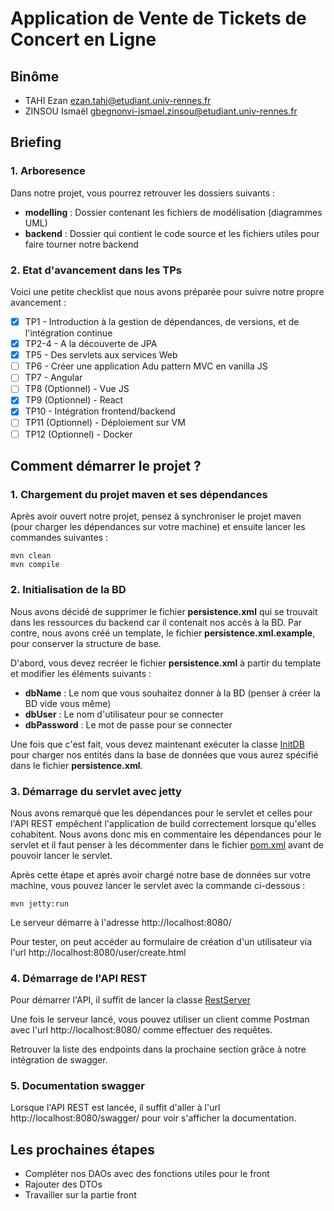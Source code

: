 # Application de Vente de Tickets de Concert en Ligne

## Binôme

- TAHI Ezan [ezan.tahi@etudiant.univ-rennes.fr](mailto:ezan.tahi@etudiant.univ-rennes.fr)
- ZINSOU
  Ismaël [gbegnonvi-ismael.zinsou@etudiant.univ-rennes.fr](mailto:gbegnonvi-ismael.zinsou@etudiant.univ-rennes.fr)

## Briefing

### 1. Arboresence

Dans notre projet, vous pourrez retrouver les dossiers suivants :

- **modelling** : Dossier contenant les fichiers de modélisation (diagrammes UML)
- **backend** : Dossier qui contient le code source et les fichiers utiles pour faire tourner notre backend

### 2. Etat d'avancement dans les TPs

Voici une petite checklist que nous avons préparée pour suivre notre propre avancement :

- [x] TP1 - Introduction à la gestion de dépendances, de versions, et de l'intégration continue
- [x] TP2-4 - A la découverte de JPA
- [x] TP5 - Des servlets aux services Web
- [ ] TP6 - Créer une application Adu pattern MVC en vanilla JS
- [ ] TP7 - Angular
- [ ] TP8 (Optionnel) - Vue JS
- [x] TP9 (Optionnel) - React
- [x] TP10 - Intégration frontend/backend
- [ ] TP11 (Optionnel) - Déploiement sur VM
- [ ] TP12 (Optionnel) - Docker

## Comment démarrer le projet ?

### 1. Chargement du projet maven et ses dépendances

Après avoir ouvert notre projet, pensez à synchroniser le projet maven (pour charger les dépendances sur votre machine)
et ensuite lancer les commandes suivantes :

```
mvn clean
mvn compile
```

### 2. Initialisation de la BD

Nous avons décidé de supprimer le fichier **persistence.xml** qui se trouvait dans les ressources du backend car il
contenait nos accès à la BD.
Par contre, nous avons créé un template, le fichier **persistence.xml.example**, pour conserver la structure de base.

D'abord, vous devez recréer le fichier **persistence.xml** à partir du template et modifier les éléments suivants :

- **dbName** : Le nom que vous souhaitez donner à la BD (penser à créer la BD vide vous même)
- **dbUser** : Le nom d'utilisateur pour se connecter
- **dbPassword** : Le mot de passe pour se connecter

Une fois que c'est fait, vous devez maintenant exécuter la classe [InitDB](backend/src/main/java/jpa/InitDB.java) pour
charger nos entités dans la base de données que vous aurez spécifié dans le fichier **persistence.xml**.

### 3. Démarrage du servlet avec jetty

Nous avons remarqué que les dépendances pour le servlet et celles pour l'API REST empêchent l'application de build
correctement lorsque qu'elles cohabitent. Nous avons donc mis en commentaire les dépendances pour le servlet et il faut
penser à les décommenter dans le fichier [pom.xml](backend/pom.xml) avant de pouvoir lancer le servlet.

Après cette étape et après avoir chargé notre base de données sur votre machine, vous pouvez lancer le servlet avec la
commande ci-dessous :

```
mvn jetty:run
```

Le serveur démarre à l'adresse http://localhost:8080/

Pour tester, on peut accéder au formulaire de création d'un utilisateur via l'url http://localhost:8080/user/create.html

### 4. Démarrage de l'API REST

Pour démarrer l'API, il suffit de lancer la classe [RestServer](backend/src/main/java/rest/RestServer.java)

Une fois le serveur lancé, vous pouvez utiliser un client comme Postman avec l'url http://localhost:8080/ comme
effectuer des requêtes.

Retrouver la liste des endpoints dans la prochaine section grâce à notre intégration de swagger.

### 5. Documentation swagger

Lorsque l'API REST est lancée, il suffit d'aller à l'url http://localhost:8080/swagger/ pour voir s'afficher la
documentation.

## Les prochaines étapes

- Compléter nos DAOs avec des fonctions utiles pour le front
- Rajouter des DTOs
- Travailler sur la partie front
